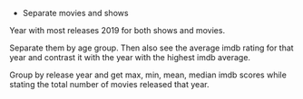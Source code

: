 - Separate movies and shows

Year with most releases 2019 for both shows and movies.

Separate them by age group. Then also see the average imdb rating for that year and contrast it with the year with the highest imdb average.


Group by release year and get max, min, mean, median imdb scores while stating the total number of movies released that year.